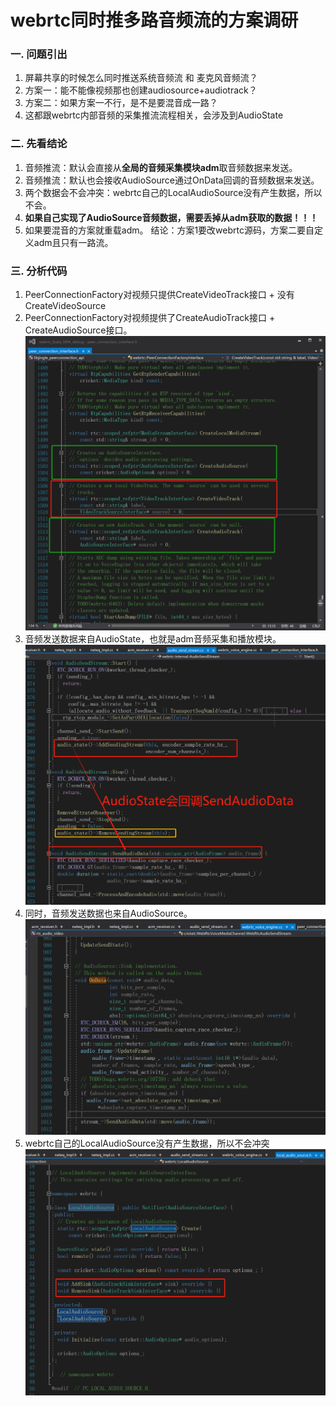 # webrtc同时推多路音频流的方案调研

### 一. 问题引出
1. 屏幕共享的时候怎么同时推送系统音频流 和 麦克风音频流？
2. 方案一：能不能像视频那也创建audiosource+audiotrack？
3. 方案二：如果方案一不行，是不是要混音成一路？
4. 这都跟webrtc内部音频的采集推流流程相关，会涉及到AudioState

### 二. 先看结论
1. 音频推流：默认会直接从**全局的音频采集模块adm**取音频数据来发送。
2. 音频推流：默认也会接收AudioSource通过OnData回调的音频数据来发送。
3. 两个数据会不会冲突：webrtc自己的LocalAudioSource没有产生数据，所以不会。
4. **如果自己实现了AudioSource音频数据，需要丢掉从adm获取的数据！！！**
5. 如果要混音的方案就重载adm。
结论：方案1要改webrtc源码，方案二要自定义adm且只有一路流。

### 三. 分析代码
1. PeerConnectionFactory对视频只提供CreateVideoTrack接口 + 没有CreateVideoSource
2. PeerConnectionFactory对视频提供了CreateAudioTrack接口 + CreateAudioSource接口。
![](.webrtc的audiostate与推多路音频流_images/61c10dd3.png)
3. 音频发送数据来自AudioState，也就是adm音频采集和播放模块。
![](.webrtc的audiostate与推多路音频流_images/feafa09e.png)
4. 同时，音频发送数据也来自AudioSource。
![](.webrtc的audiostate与推多路音频流_images/54a9c17d.png)
5. webrtc自己的LocalAudioSource没有产生数据，所以不会冲突
![](.webrtc的audiostate与推多路音频流_images/050e4304.png)